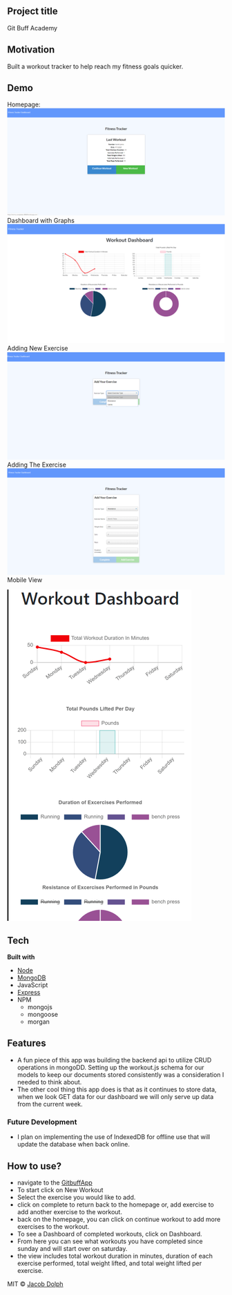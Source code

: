 ## Project title
Git Buff Academy

## Motivation
Built a workout tracker to help reach my fitness goals quicker.
 
## Demo
Homepage:
![GitHub Logo](/public/images/fitnessTrackerDash.png)
Dashboard with Graphs
![GitHub Logo](/public/images/FitnessTrackerDash2.png)
Adding New Exercise
![GitHub Logo](/public/images/fitnessTrackerDash3.png)
Adding The Exercise
![GitHub Logo](/public/images/fitnessTrackerDash4.png)
Mobile View

![GitHub Logo](/public/images/fitnessTrackerDashMobile.png)

## Tech

<b>Built with</b>
- [Node](https://nodejs.org/en/)
- [MongoDB](https://www.mongodb.com/)
- JavaScript
- [Express](https://expressjs.com/)
- NPM
    * mongojs
    * mongoose
    * morgan


## Features
- A fun piece of this app was building the backend api to utilize CRUD operations in mongoDD. Setting up the workout.js schema for our models to keep our documents stored consistently was a consideration I needed to think about.
- The other cool thing this app does is that as it continues to store data, when we look GET data for our dashboard we will only serve up data from the current week.
### Future Development
- I plan on implementing the use of IndexedDB for offline use that will update the database when back online.


## How to use?
- navigate to the [GitbuffApp](https://stormy-everglades-49849.herokuapp.com/)
- To start click on New Workout
- Select the exercise you would like to add.
- click on complete to return back to the homepage or, add exercise to add another exercise to the workout.
- back on the homepage, you can click on continue workout to add more exercises to the workout.
- To see a Dashboard of completed workouts, click on Dashboard.
- From here you can see what workouts you have completed since sunday and will start over on saturday.
- the view includes total workout duration in minutes, duration of each exercise performed, total weight lifted, and total weight lifted per exercise.


MIT © [Jacob Dolph](https://github.com/jacobdolph)